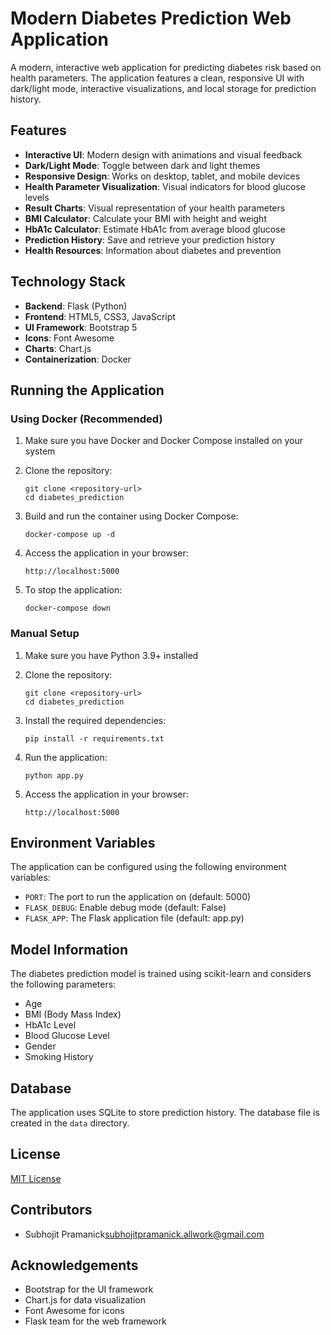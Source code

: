 # Modern Diabetes Prediction Web Application

A modern, interactive web application for predicting diabetes risk based on health parameters. The application features a clean, responsive UI with dark/light mode, interactive visualizations, and local storage for prediction history.

## Features

- **Interactive UI**: Modern design with animations and visual feedback
- **Dark/Light Mode**: Toggle between dark and light themes
- **Responsive Design**: Works on desktop, tablet, and mobile devices
- **Health Parameter Visualization**: Visual indicators for blood glucose levels
- **Result Charts**: Visual representation of your health parameters
- **BMI Calculator**: Calculate your BMI with height and weight
- **HbA1c Calculator**: Estimate HbA1c from average blood glucose
- **Prediction History**: Save and retrieve your prediction history
- **Health Resources**: Information about diabetes and prevention

## Technology Stack

- **Backend**: Flask (Python)
- **Frontend**: HTML5, CSS3, JavaScript
- **UI Framework**: Bootstrap 5
- **Icons**: Font Awesome
- **Charts**: Chart.js
- **Containerization**: Docker

## Running the Application

### Using Docker (Recommended)

1. Make sure you have Docker and Docker Compose installed on your system

2. Clone the repository:
   ```
   git clone <repository-url>
   cd diabetes_prediction
   ```

3. Build and run the container using Docker Compose:
   ```
   docker-compose up -d
   ```

4. Access the application in your browser:
   ```
   http://localhost:5000
   ```

5. To stop the application:
   ```
   docker-compose down
   ```

### Manual Setup

1. Make sure you have Python 3.9+ installed

2. Clone the repository:
   ```
   git clone <repository-url>
   cd diabetes_prediction
   ```

3. Install the required dependencies:
   ```
   pip install -r requirements.txt
   ```

4. Run the application:
   ```
   python app.py
   ```

5. Access the application in your browser:
   ```
   http://localhost:5000
   ```

## Environment Variables

The application can be configured using the following environment variables:

- `PORT`: The port to run the application on (default: 5000)
- `FLASK_DEBUG`: Enable debug mode (default: False)
- `FLASK_APP`: The Flask application file (default: app.py)

## Model Information

The diabetes prediction model is trained using scikit-learn and considers the following parameters:

- Age
- BMI (Body Mass Index)
- HbA1c Level
- Blood Glucose Level
- Gender
- Smoking History

## Database

The application uses SQLite to store prediction history. The database file is created in the `data` directory.

## License

[MIT License](LICENSE)

## Contributors

- Subhojit Pramanick<subhojitpramanick.allwork@gmail.com>

## Acknowledgements

- Bootstrap for the UI framework
- Chart.js for data visualization
- Font Awesome for icons
- Flask team for the web framework
